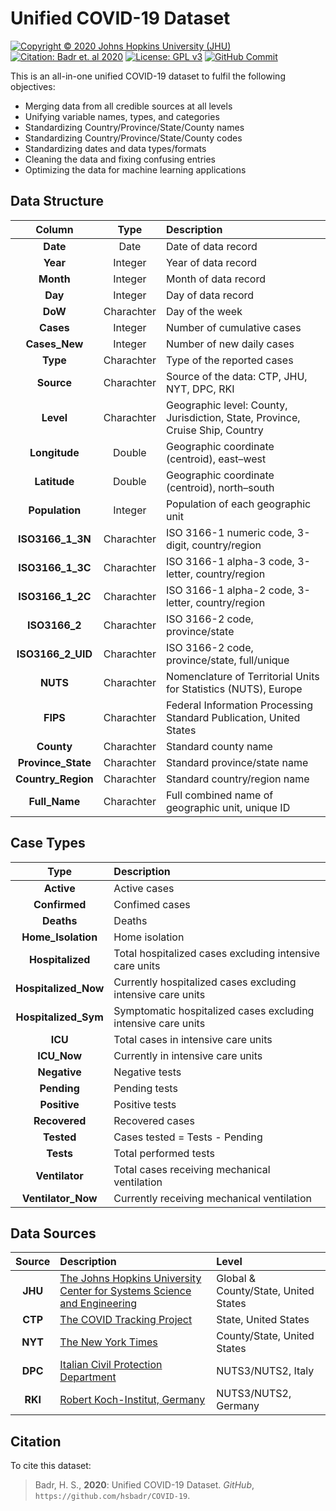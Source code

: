 # Unified COVID-19 Dataset
[![Copyright © 2020 Johns Hopkins University (JHU)](https://img.shields.io/badge/Copyright-%C2%A9%202020%20Johns%20Hopkins%20University%20%28JHU%29-blue.svg)](https://pages.jh.edu/~hbadr1)
[![Citation: Badr et. al 2020](https://img.shields.io/badge/Citation-Badr%20et%20al.%202020-blue.svg)](#Citation)
[![License: GPL v3](https://img.shields.io/badge/License-GPLv3-blue.svg)](https://www.gnu.org/licenses/gpl-3.0)
[![GitHub Commit](https://img.shields.io/github/last-commit/hsbadr/COVID-19)](https://github.com/hsbadr/COVID-19/commits/master)

This is an all-in-one unified COVID-19 dataset to fulfil the following objectives:
  * Merging data from all credible sources at all levels
  * Unifying variable names, types, and categories
  * Standardizing Country/Province/State/County names
  * Standardizing Country/Province/State/County codes
  * Standardizing dates and data types/formats
  * Cleaning the data and fixing confusing entries
  * Optimizing the data for machine learning applications

## Data Structure

|     Column         |    Type    |              Description             |
|:------------------:|:----------:|:------------------------------------|
| **Date**           | Date       | Date of data record |
| **Year**           | Integer    | Year of data record |
| **Month**          | Integer    | Month of data record |
| **Day**            | Integer    | Day of data record |
| **DoW**            | Charachter | Day of the week |
| **Cases**          | Integer    | Number of cumulative cases |
| **Cases_New**      | Integer    | Number of new daily cases |
| **Type**           | Charachter | Type of the reported cases |
| **Source**         | Charachter | Source of the data: CTP, JHU, NYT, DPC, RKI |
| **Level**          | Charachter | Geographic level: County, Jurisdiction, State, Province, Cruise Ship, Country |
| **Longitude**      | Double     | Geographic coordinate (centroid), east–west |
| **Latitude**       | Double     | Geographic coordinate (centroid), north–south |
| **Population**     | Integer    | Population of each geographic unit |
| **ISO3166_1_3N**   | Charachter | ISO 3166-1 numeric code, 3-digit, country/region |
| **ISO3166_1_3C**   | Charachter | ISO 3166-1 alpha-3 code, 3-letter, country/region |
| **ISO3166_1_2C**   | Charachter | ISO 3166-1 alpha-2 code, 3-letter, country/region |
| **ISO3166_2**      | Charachter | ISO 3166-2 code, province/state |
| **ISO3166_2_UID**  | Charachter | ISO 3166-2 code, province/state, full/unique |
| **NUTS**           | Charachter | Nomenclature of Territorial Units for Statistics (NUTS), Europe |
| **FIPS**           | Charachter | Federal Information Processing Standard Publication, United States |
| **County**         | Charachter | Standard county name |
| **Province_State** | Charachter | Standard province/state name |
| **Country_Region** | Charachter | Standard country/region name |
| **Full_Name**      | Charachter | Full combined name of geographic unit, unique ID |

## Case Types

|        Type          |    Description   |
|:--------------------:|:-----------------|
| **Active**           | Active cases |
| **Confirmed**        | Confimed cases |
| **Deaths**           | Deaths |
| **Home_Isolation**   | Home isolation |
| **Hospitalized**     | Total hospitalized cases excluding intensive care units |
| **Hospitalized_Now** | Currently hospitalized cases excluding intensive care units |
| **Hospitalized_Sym** | Symptomatic hospitalized cases excluding intensive care units |
| **ICU**              | Total cases in intensive care units |
| **ICU_Now**          | Currently in intensive care units |
| **Negative**         | Negative tests |
| **Pending**          | Pending tests |
| **Positive**         | Positive tests |
| **Recovered**        | Recovered cases |
| **Tested**           | Cases tested = Tests - Pending |
| **Tests**            | Total performed tests |
| **Ventilator**       | Total cases receiving mechanical ventilation |
| **Ventilator_Now**   | Currently receiving mechanical ventilation |


## Data Sources

| Source  |    Description   |    Level    |
|:-------:|:-----------------|:------------|
| **JHU** | [The Johns Hopkins University Center for Systems Science and Engineering](https://github.com/CSSEGISandData/COVID-19) | Global & County/State, United States |
| **CTP** | [The COVID Tracking Project](https://covidtracking.com) | State, United States |
| **NYT** | [The New York Times](https://github.com/nytimes/covid-19-data) | County/State, United States |
| **DPC** | [Italian Civil Protection Department](https://github.com/pcm-dpc/COVID-19) | NUTS3/NUTS2, Italy |
| **RKI** | [Robert Koch-Institut, Germany](https://npgeo-corona-npgeo-de.hub.arcgis.com/datasets/dd4580c810204019a7b8eb3e0b329dd6_0) | NUTS3/NUTS2, Germany |

## Citation

To cite this dataset:

> Badr, H. S., **2020**: Unified COVID-19 Dataset. _GitHub_, `https://github.com/hsbadr/COVID-19`.
